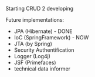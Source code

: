 
Starting CRUD 2 developing

Future implementations:
- JPA (Hibernate) - DONE
- IoC (SpringFramework) - NOW
- JTA (by Spring)
- Security Authentification
- Logger (Log4j)
- JSF (Primefaces)
- technical data informer
